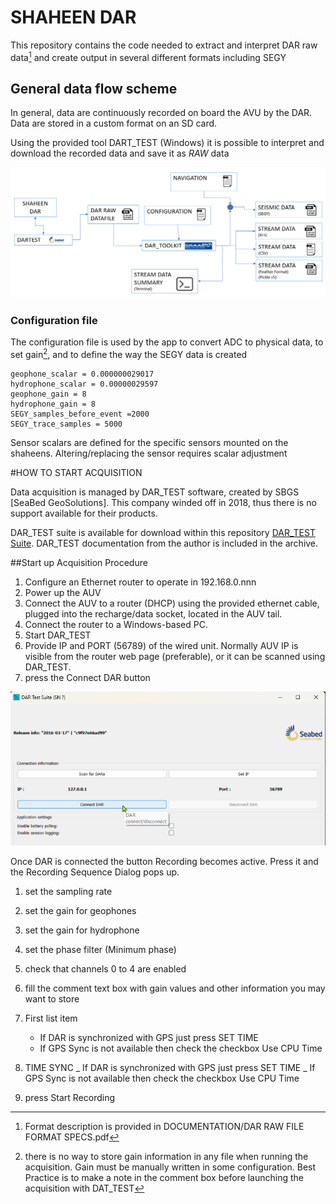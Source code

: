 # SHAHEEN DAR
This repository contains the code needed to extract and interpret DAR raw data[^1] and create output
in several different formats including SEGY

## General data flow scheme
In general, data are continuously recorded on board the AVU by the DAR. Data are stored in a custom format on an SD card.

Using the provided tool DART_TEST (Windows) it is possible to interpret and download the recorded data and save it as _RAW_ data

![sketch](/RES/IMG_00.png)

[^1]: Format description is provided in DOCUMENTATION/DAR RAW FILE FORMAT SPECS.pdf

### Configuration file
The configuration file is used by the app to convert ADC  to physical data, to set gain[^2], and to define the way the SEGY data is created
```
geophone_scalar = 0.000000029017
hydrophone_scalar = 0.00000029597
geophone_gain = 8
hydrophone_gain = 8
SEGY_samples_before_event =2000
SEGY_trace_samples = 5000
```
[^2]: there is no way to store gain information in any file when running the acquisition. Gain must be manually written in some configuration. Best Practice is to make a note in the comment box before launching the acquisition with DAT_TEST

Sensor scalars are defined for the specific sensors mounted on the shaheens. Altering/replacing the sensor requires scalar adjustment

#HOW TO START ACQUISITION

Data acquisition is managed by DAR_TEST software, created by SBGS [SeaBed GeoSolutions]. This company winded off in 2018, thus there is no support available for their products.

DAR_TEST suite is available for download within this repository [DAR_TEST Suite](RES\205-DAR_SOFTWARE.zip). DAR_TEST documentation from the author is included in the archive.

##Start up Acquisition Procedure 

1. Configure an Ethernet router to operate in 192.168.0.nnn
2. Power up the AUV
3. Connect the AUV to a router (DHCP) using the provided ethernet cable, plugged into the recharge/data socket, located in the AUV tail.
4. Connect the router to a Windows-based PC.
5. Start DAR_TEST
6. Provide IP and PORT (56789) of the wired unit. Normally AUV IP is visible from the router web page (preferable), or it can be scanned using DAR_TEST.
7. press the Connect DAR button

![sketch](/RES/IMG_01.png)

Once DAR is connected the button Recording becomes active. Press it and the Recording Sequence Dialog pops up.

1. set the sampling rate
2. set the gain for geophones
3. set the gain for hydrophone
4. set the phase filter (Minimum phase)
5. check that channels 0 to 4 are enabled
6. fill the comment text box with gain values and other information you may want to store

7. First list item
   - If DAR is synchronized with GPS just press SET TIME
   - If GPS Sync is not available then check the checkbox Use CPU Time

7. TIME SYNC
   _ If DAR is synchronized with GPS just press SET TIME
   _ If GPS Sync is not available then check the checkbox Use CPU Time
8. press Start Recording   

   






